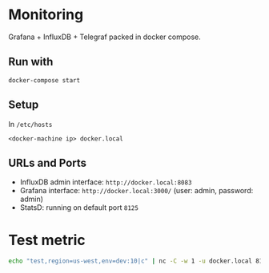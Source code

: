 # Monitoring

Grafana + InfluxDB + Telegraf packed in docker compose.

## Run with

```
docker-compose start
```

## Setup

In `/etc/hosts`

```
<docker-machine ip> docker.local
```

## URLs and Ports

- InfluxDB admin interface: `http://docker.local:8083`
- Grafana interface: `http://docker.local:3000/` (user: admin, password: admin)
- StatsD: running on default port `8125`

# Test metric

```sh
echo "test,region=us-west,env=dev:10|c" | nc -C -w 1 -u docker.local 8125
```
